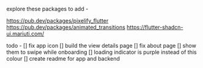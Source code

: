 explore these packages to add - 

https://pub.dev/packages/pixelify_flutter
https://pub.dev/packages/animated_transitions
https://flutter-shadcn-ui.mariuti.com/




todo - 
[] fix app icon
[] build the view details page 
[] fix about page
[] show them to swipe while onboarding
[] loading indicator is purple instead of this colour
[] create readme for app and backend 